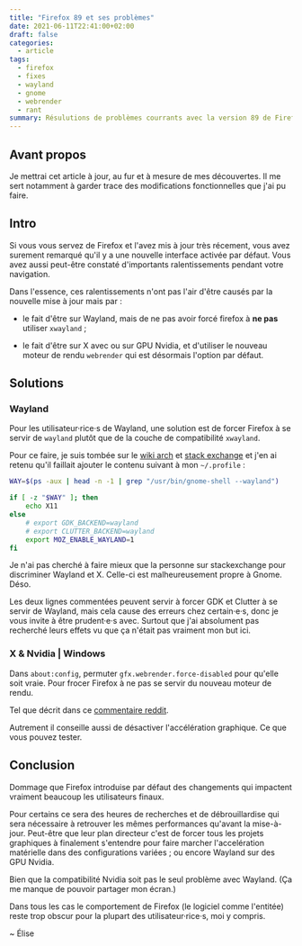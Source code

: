```yaml
---
title: "Firefox 89 et ses problèmes"
date: 2021-06-11T22:41:00+02:00
draft: false
categories:
  - article
tags:
  - firefox
  - fixes
  - wayland
  - gnome
  - webrender
  - rant
summary: Résulutions de problèmes courrants avec la version 89 de Firefox, pour les utilisatrices et utilisateurs de Wayland ou de GPU Nvidia.
---
```


## Avant propos

Je mettrai cet article à jour, au fur et à mesure de mes découvertes. Il me sert notamment à garder trace des modifications fonctionnelles que j'ai pu faire.

## Intro

Si vous vous servez de Firefox et l'avez mis à jour très récement, vous avez surement remarqué qu'il y a une nouvelle interface activée par défaut. Vous avez aussi peut-être constaté d'importants ralentissements pendant votre navigation.

Dans l'essence, ces ralentissements n'ont pas l'air d'être causés par la nouvelle mise à jour mais par :

- le fait d'être sur Wayland, mais de ne pas avoir forcé firefox à **ne pas** utiliser `xwayland` ;

- le fait d'être sur X avec ou sur GPU Nvidia, et d'utiliser le nouveau moteur de rendu `webrender` qui est désormais l'option par défaut.

## Solutions

### Wayland

Pour les utilisateur·rice·s de Wayland, une solution est de forcer Firefox à se servir de `wayland` plutôt que de la couche de compatibilité `xwayland`.

Pour ce faire, je suis tombée sur le [wiki arch](https://wiki.archlinux.org/title/Firefox#Wayland) et [stack exchange](https://unix.stackexchange.com/a/237586) et j'en ai retenu qu'il faillait ajouter le contenu suivant à mon `~/.profile` :

```sh
WAY=$(ps -aux | head -n -1 | grep "/usr/bin/gnome-shell --wayland")

if [ -z "$WAY" ]; then
    echo X11
else
    # export GDK_BACKEND=wayland
    # export CLUTTER_BACKEND=wayland
    export MOZ_ENABLE_WAYLAND=1
fi
```

Je n'ai pas cherché à faire mieux que la personne sur stackexchange pour discriminer Wayland et X. Celle-ci est malheureusement propre à Gnome. Déso.

Les deux lignes commentées peuvent servir à forcer GDK et Clutter à se servir de Wayland, mais cela cause des erreurs chez certain·e·s, donc je vous invite à être prudent·e·s avec. Surtout que j'ai absolument pas recherché leurs effets vu que ça n'était pas vraiment mon but ici.

### X & Nvidia | Windows

Dans `about:config`, permuter `gfx.webrender.force-disabled` pour qu'elle soit vraie. Pour frocer Firefox à ne pas se servir du nouveau moteur de rendu.

Tel que décrit dans ce [commentaire reddit](https://www.reddit.com/r/firefox/comments/ns0n5s/version_89_very_slow_lot_of_lag/h0jvpiv?utm_source=share&utm_medium=web2x&context=3).

Autrement il conseille aussi de désactiver l'accélération graphique. Ce que vous pouvez tester.

## Conclusion

Dommage que Firefox introduise par défaut des changements qui impactent vraiment beaucoup les utilisateurs finaux.

Pour certains ce sera des heures de recherches et de débrouillardise qui sera nécessaire à retrouver les mêmes performances qu'avant la mise-à-jour. Peut-être que leur plan directeur c'est de forcer tous les projets graphiques à finalement s'entendre pour faire marcher l'accelération matérielle dans des configurations variées ; ou encore Wayland sur des GPU Nvidia.

Bien que la compatibilité Nvidia soit pas le seul problème avec Wayland. (Ça me manque de pouvoir partager mon écran.)

Dans tous les cas le comportement de Firefox (le logiciel comme l'entitée) reste trop obscur pour la plupart des utilisateur·rice·s, moi y compris.

~ Élise
